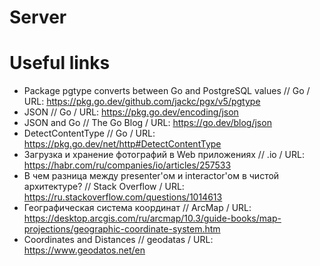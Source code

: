 # Server

# Useful links
- Package pgtype converts between Go and PostgreSQL values // Go / URL: https://pkg.go.dev/github.com/jackc/pgx/v5/pgtype
- JSON // Go / URL: https://pkg.go.dev/encoding/json
- JSON and Go // The Go Blog / URL: https://go.dev/blog/json
- DetectContentType // Go / URL: https://pkg.go.dev/net/http#DetectContentType
- Загрузка и хранение фотографий в Web приложениях // .io / URL: https://habr.com/ru/companies/io/articles/257533
- В чем разница между presenter'ом и interactor'ом в чистой архитектуре? // Stack Overflow / URL: https://ru.stackoverflow.com/questions/1014613
- Географическая система координат // ArcMap / URL: https://desktop.arcgis.com/ru/arcmap/10.3/guide-books/map-projections/geographic-coordinate-system.htm
- Coordinates and Distances // geodatas / URL: https://www.geodatos.net/en